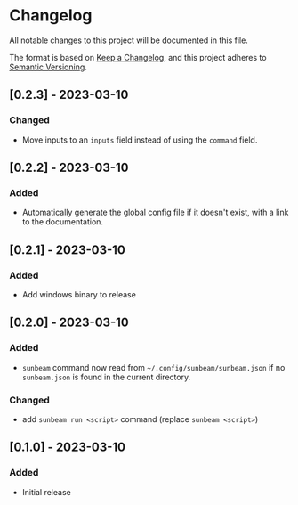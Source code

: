 # Changelog

All notable changes to this project will be documented in this file.

The format is based on [Keep a Changelog](https://keepachangelog.com/en/1.0.0/),
and this project adheres to [Semantic Versioning](https://semver.org/spec/v2.0.0.html).

## [0.2.3] - 2023-03-10

### Changed

- Move inputs to an `inputs` field instead of using the `command` field.

## [0.2.2] - 2023-03-10

### Added

- Automatically generate the global config file if it doesn't exist, with a link to the documentation.

## [0.2.1] - 2023-03-10

### Added

- Add windows binary to release

## [0.2.0] - 2023-03-10

### Added

- `sunbeam` command now read from `~/.config/sunbeam/sunbeam.json` if no `sunbeam.json` is found in the current directory.

### Changed

- add `sunbeam run <script>` command (replace `sunbeam <script>`)

## [0.1.0] - 2023-03-10

### Added

- Initial release
